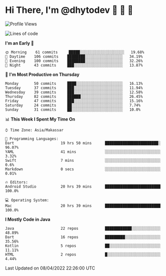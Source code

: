 # Hi There, I'm @dhytodev 👋 👋 👋

<!--
**DhytoDev/dhytodev** is a ✨ _special_ ✨ repository because its `README.md` (this file) appears on your GitHub profile.

Here are some ideas to get you started:

- 🔭 I’m currently working on ...
- 🌱 I’m currently learning ...
- 👯 I’m looking to collaborate on ...
- 🤔 I’m looking for help with ...
- 💬 Ask me about ...
- 📫 How to reach me: ...
- 😄 Pronouns: ...
- ⚡ Fun fact: ...
-->

<!--START_SECTION:waka-->
![Profile Views](http://img.shields.io/badge/Profile%20Views-18-blue)

![Lines of code](https://img.shields.io/badge/From%20Hello%20World%20I%27ve%20Written-134%20Thousand%20lines%20of%20code-blue)

**I'm an Early 🐤** 

```text
🌞 Morning    61 commits     █████░░░░░░░░░░░░░░░░░░░░   19.68% 
🌆 Daytime    106 commits    ████████░░░░░░░░░░░░░░░░░   34.19% 
🌃 Evening    100 commits    ████████░░░░░░░░░░░░░░░░░   32.26% 
🌙 Night      43 commits     ███░░░░░░░░░░░░░░░░░░░░░░   13.87%

```
📅 **I'm Most Productive on Thursday** 

```text
Monday       50 commits     ████░░░░░░░░░░░░░░░░░░░░░   16.13% 
Tuesday      37 commits     ███░░░░░░░░░░░░░░░░░░░░░░   11.94% 
Wednesday    39 commits     ███░░░░░░░░░░░░░░░░░░░░░░   12.58% 
Thursday     82 commits     ██████░░░░░░░░░░░░░░░░░░░   26.45% 
Friday       47 commits     ███░░░░░░░░░░░░░░░░░░░░░░   15.16% 
Saturday     24 commits     ██░░░░░░░░░░░░░░░░░░░░░░░   7.74% 
Sunday       31 commits     ██░░░░░░░░░░░░░░░░░░░░░░░   10.0%

```


📊 **This Week I Spent My Time On** 

```text
⌚︎ Time Zone: Asia/Makassar

💬 Programming Languages: 
Dart                     19 hrs 50 mins      ████████████████████████░   96.07% 
YAML                     41 mins             ░░░░░░░░░░░░░░░░░░░░░░░░░   3.32% 
Swift                    7 mins              ░░░░░░░░░░░░░░░░░░░░░░░░░   0.6% 
Markdown                 0 secs              ░░░░░░░░░░░░░░░░░░░░░░░░░   0.01%

🔥 Editors: 
Android Studio           20 hrs 39 mins      █████████████████████████   100.0%

💻 Operating System: 
Mac                      20 hrs 39 mins      █████████████████████████   100.0%

```

**I Mostly Code in Java** 

```text
Java                     22 repos            ████████████░░░░░░░░░░░░░   48.89% 
Dart                     16 repos            █████████░░░░░░░░░░░░░░░░   35.56% 
Kotlin                   5 repos             ██░░░░░░░░░░░░░░░░░░░░░░░   11.11% 
HTML                     2 repos             █░░░░░░░░░░░░░░░░░░░░░░░░   4.44%

```



 Last Updated on 08/04/2022 22:26:00 UTC
<!--END_SECTION:waka-->
